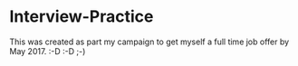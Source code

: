 # Interview-Practice
This was created as part my campaign to get myself a full time job offer by May 2017. :-D :-D ;-)
